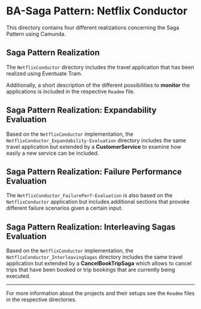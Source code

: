 # BA-Saga Pattern: Netflix Conductor
This directory contains four different realizations concerning the Saga Pattern using Camunda.


## Saga Pattern Realization

The `NetflixConductor` directory includes the travel application that has been realized using Eventuate Tram.

Additionally, a short description of the different possibilities to   __monitor__ the applications is included in the respective `Readme` file.


## Saga Pattern Realization: Expandability Evaluation

Based on the `NetflixConductor` implementation, the `NetflixConductor_Expandability-Evaluation` directory includes the same travel application but extended by a __CustomerService__ to examine how easily a new service can be included.



## Saga Pattern Realization: Failure Performance Evaluation

The `NetflixConductor_FailurePerf-Evaluation` is also based on the `NetflixConductor` application but includes additional sections that provoke different failure scenarios given a certain input.


## Saga Pattern Realization: Interleaving Sagas Evaluation

Based on the `NetflixConductor` implementation, the `NetflixConductor_InterleavingSagas` directory includes the same travel application but extended by a __CancelBookTripSaga__ which allows to cancel trips that have been booked or trip bookings that are currently being executed.

-----------------------------------------------------------------------------
For more information about the projects and their setups see the `Readme` files in the respective directories.
